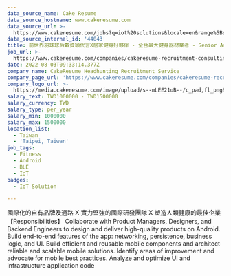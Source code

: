 ```yaml
---
data_source_name: Cake Resume
data_source_hostname: www.cakeresume.com
data_source_url: >-
  https://www.cakeresume.com/jobs?q=iot%20solutions&locale=en&range%5Bsalary_range%5D%5Bmin%5D=1000000
data_source_internal_id: '44043'
title: 前世界羽球球后戴資穎代言X居家健身好夥伴 - 全台最大健身器材業者 - Senior Android Developer
job_url: >-
  https://www.cakeresume.com/companies/cakeresume-recruitment-consulting/jobs/fe58f0
date: 2022-08-03T09:33:14.377Z
company_name: CakeResume Headhunting Recruitment Service
company_page_url: 'https://www.cakeresume.com/companies/cakeresume-recruitment-consulting'
company_logo_url: >-
  https://media.cakeresume.com/image/upload/s--mLEE21uB--/c_pad,fl_png8,h_200,w_200/v1620881212/vdbipassrdfr8omwzeq6.png
salary_text: TWD1000000 - TWD1500000
salary_currency: TWD
salary_type: per_year
salary_min: 1000000
salary_max: 1500000
location_list:
  - Taiwan
  - 'Taipei, Taiwan'
job_tags:
  - Fitness
  - Android
  - BLE
  - IoT
badges:
  - IoT Solution

---
```


國際化的自有品牌及通路 X 實力堅強的國際研發團隊 X 塑造人類健康的最佳企業 【Responsibilities】 Collaborate with Product Managers, Designers, and Backend Engineers to design and deliver high-quality products on Android. Build end-to-end features of the app: networking, persistence, business logic, and UI. Build efficient and reusable mobile components and architect reliable and scalable mobile solutions. Identify areas of improvement and advocate for mobile best practices. Analyze and optimize UI and infrastructure application code